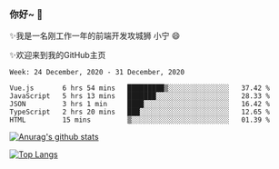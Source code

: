 ### 你好~  👋

✨我是一名刚工作一年的前端开发攻城狮 小宁 😄

✨欢迎来到我的GitHub主页
<!--
**7148505/7148505** is a ✨ _special_ ✨ repository because its `README.md` (this file) appears on your GitHub profile.

Here are some ideas to get you started:

- 🔭 I’m currently working on ...
- 🌱 I’m currently learning ...
- 👯 I’m looking to collaborate on ...
- 🤔 I’m looking for help with ...
- 💬 Ask me about ...
- 📫 How to reach me: ...
- 😄 Pronouns: ...
- ⚡ Fun fact: ...
-->

<!--START_SECTION:waka-->
```text
Week: 24 December, 2020 - 31 December, 2020

Vue.js       6 hrs 54 mins   █████████▒░░░░░░░░░░░░░░░   37.42 % 
JavaScript   5 hrs 13 mins   ███████░░░░░░░░░░░░░░░░░░   28.33 % 
JSON         3 hrs 1 min     ████░░░░░░░░░░░░░░░░░░░░░   16.42 % 
TypeScript   2 hrs 20 mins   ███░░░░░░░░░░░░░░░░░░░░░░   12.65 % 
HTML         15 mins         ▒░░░░░░░░░░░░░░░░░░░░░░░░   01.39 % 
```
<!--END_SECTION:waka-->

[![Anurag's github stats](https://github-readme-stats.vercel.app/api?username=littleCareless)](https://github.com/anuraghazra/github-readme-stats)

[![Top Langs](https://github-readme-stats.vercel.app/api/top-langs/?username=littleCareless&layout=compact)](https://github.com/anuraghazra/github-readme-stats)
